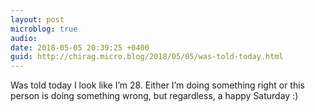 ```yaml
---
layout: post
microblog: true
audio: 
date: 2018-05-05 20:39:25 +0400
guid: http://chirag.micro.blog/2018/05/05/was-told-today.html
---
```

Was told today I look like I’m 28. Either I’m doing something right or this person is doing something wrong, but regardless, a happy Saturday :)
